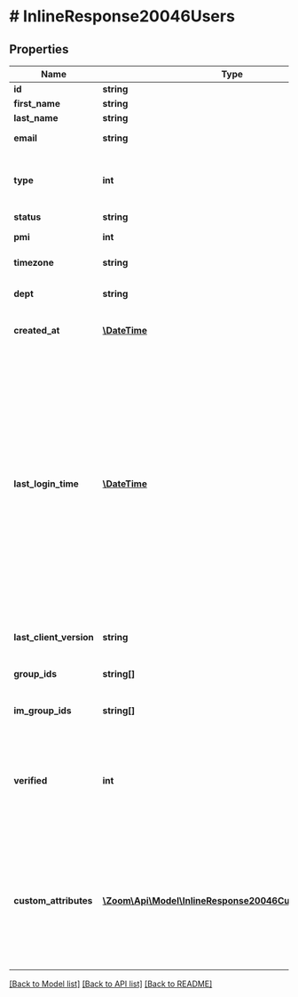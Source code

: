 # # InlineResponse20046Users

## Properties

Name | Type | Description | Notes
------------ | ------------- | ------------- | -------------
**id** | **string** | User ID. | [optional] 
**first_name** | **string** | User&#39;s first name. | [optional] 
**last_name** | **string** | User&#39;s last name. | [optional] 
**email** | **string** | User&#39;s email address. | [default to 'john.doe@gmail.com']
**type** | **int** | User&#39;s plan type.&lt;br&gt; &#x60;1&#x60; - Basic.&lt;br&gt; &#x60;2&#x60; - Licensed.&lt;br&gt; &#x60;3&#x60; - On-prem. | 
**status** | **string** | User&#39;s status | [optional] 
**pmi** | **int** | Personal meeting ID of the user. | [optional] 
**timezone** | **string** | The time zone of the user. | [optional] 
**dept** | **string** | Department, if provided by the user. | [optional] 
**created_at** | [**\DateTime**](\DateTime.md) | The time when user&#39;s account was created. | [optional] 
**last_login_time** | [**\DateTime**](\DateTime.md) | User&#39;s last login time. There is a three-days buffer period for this field. For example, if user first logged in on 2020-01-01 and then logged out and logged in on 2020-01-02, the value of this field will still reflect the login time of 2020-01-01. However, if the user logs in on 2020-01-04, the value of this field will reflect the corresponding login time since it exceeds the three-day buffer period. | [optional] 
**last_client_version** | **string** | The last client version that user used to login. | [optional] 
**group_ids** | **string[]** | IDs of groups where the user is a member. | [optional] 
**im_group_ids** | **string[]** | IDs of IM directory groups where the user is a member. | [optional] 
**verified** | **int** | Display whether the user&#39;s email address for the Zoom account is verified or not. &lt;br&gt; &#x60;1&#x60; - Verified user email.&lt;br&gt; &#x60;0&#x60; - User&#39;s email not verified. | [optional] 
**custom_attributes** | [**\Zoom\Api\Model\InlineResponse20046CustomAttributes[]**](InlineResponse20046CustomAttributes.md) | Custom attributes. This field is only returned if users have been assigned custom attributes and if you provided &#x60;custom_attributes&#x60; as the value of &#x60;include_fields&#x60; query parameter in the API request. | [optional] 

[[Back to Model list]](../../README.md#documentation-for-models) [[Back to API list]](../../README.md#documentation-for-api-endpoints) [[Back to README]](../../README.md)


